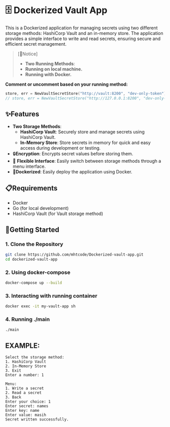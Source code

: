 # 🗄️ Dockerized Vault App

This is a Dockerized application for managing secrets using two different storage methods: HashiCorp Vault and an in-memory store. The application provides a simple interface to write and read secrets, ensuring secure and efficient secret management.

> [🚨Notice] 
> - **Two Running Methods**:
>  - **Running on local machine.**
>  - **Running with Docker.**

**Comment or uncomment based on your running method:**
 ``` go
store, err = NewVaultSecretStore("http://vault:8200", "dev-only-token") // For a Docker container
// store, err = NewVaultSecretStore("http://127.0.0.1:8200", "dev-only-token") // For localhost
```


## ✨Features

- **Two Storage Methods**:
  - **HashiCorp Vault**: Securely store and manage secrets using HashiCorp Vault.
  - **In-Memory Store**: Store secrets in memory for quick and easy access during development or testing.
- 🔒**Encryption**: Encrypts secret values before storing them.
- 🔄 **Flexible Interface**: Easily switch between storage methods through a menu interface.
- 🐳**Dockerized**: Easily deploy the application using Docker.

## 📋Requirements

- Docker
- Go (for local development)
- HashiCorp Vault (for Vault storage method)

## 🚀Getting Started

### 1. Clone the Repository
```sh
git clone https://github.com/mhtcode/Dockerized-vault-app.git
cd dockerized-vault-app
```

### 2. Using docker-compose
```sh
docker-compose up --build
```

### 3. Interacting with running container
```sh
docker exec -it my-vault-app sh
```
### 4. Running ./main
```sh
./main
```


## EXAMPLE:
```
Select the storage method:
1. HashiCorp Vault
2. In-Memory Store
3. Exit
Enter a number: 1

Menu:
1. Write a secret
2. Read a secret
3. Back
Enter your choice: 1
Enter secret: names
Enter key: name
Enter value: masih
Secret written successfully.
```
